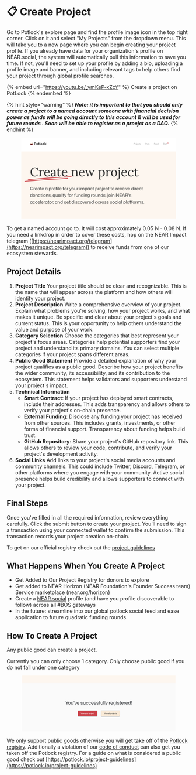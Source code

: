 # 📋 Create Project

Go to Potlock's explore page and find the profile image icon in the top right corner. Click on it and select "My Projects" from the dropdown menu. This will take you to a new page where you can begin creating your project profile. If you already have data for your organization's profile on NEAR.social, the system will automatically pull this information to save you time. If not, you'll need to set up your profile by adding a bio, uploading a profile image and banner, and including relevant tags to help others find your project through global profile searches.

{% embed url="https://youtu.be/_ymKeP-xZcY" %}
Create a project on PotLock
{% endembed %}



{% hint style="warning" %}
_**Note: it is important to that you should only create a project to a named account someone with financial decision power as funds will be going directly to this account & will be used for future rounds . Soon will be able to register as a proejct as a DAO.**_&#x20;
{% endhint %}

<figure><img src="../../.gitbook/assets/Screenshot 2023-11-05 at 2.19.56 PM.png" alt=""><figcaption></figcaption></figure>

To get a named account go to. It will cost approximately 0.05 N - 0.08 N. If you need a linkdrop in order to cover these costs, hop on the NEAR Impact telegram ([https://nearimpact.org/telegram](https://nearimpact.org/telegram)) to receive funds from one of our ecosystem stewards.&#x20;

## **Project Details**

1. **Project Title** Your project title should be clear and recognizable. This is the name that will appear across the platform and how others will identify your project.
2. **Project Description** Write a comprehensive overview of your project. Explain what problems you're solving, how your project works, and what makes it unique. Be specific and clear about your project's goals and current status. This is your opportunity to help others understand the value and purpose of your work.
3. **Category Selection** Choose the categories that best represent your project's focus areas. Categories help potential supporters find your project and understand its primary domains. You can select multiple categories if your project spans different areas.
4. **Public Good Statement** Provide a detailed explanation of why your project qualifies as a public good. Describe how your project benefits the wider community, its accessibility, and its contribution to the ecosystem. This statement helps validators and supporters understand your project's impact.
5. **Technical Information**
   * **Smart Contract**: If your project has deployed smart contracts, include their addresses. This adds transparency and allows others to verify your project's on-chain presence.
   * **External Funding**: Disclose any funding your project has received from other sources. This includes grants, investments, or other forms of financial support. Transparency about funding helps build trust.
   * **GitHub Repository**: Share your project's GitHub repository link. This allows others to review your code, contribute, and verify your project's development activity.
6. **Social Links** Add links to your project's social media accounts and community channels. This could include Twitter, Discord, Telegram, or other platforms where you engage with your community. Active social presence helps build credibility and allows supporters to connect with your project.

## **Final Steps**

Once you've filled in all the required information, review everything carefully. Click the submit button to create your project. You'll need to sign a transaction using your connected wallet to confirm the submission. This transaction records your project creation on-chain.



To get on our official registry check out the [project guidelines](project-guidelines.md)

## What Happens When You Create A Project

* Get Added to Our Project Registry for donors to explore
* Get added to NEAR Horizon (NEAR Foundation's Founder Success team) Service marketplace (near.org/horizon)
* Create a [NEAR.social](https://near.social) profile (and have you profile discoverable to follow) across all #BOS gateways&#x20;
* In the future: streamline into our global potlock social feed and ease application to future quadratic funding rounds.&#x20;

## How To Create A Project

Any public good can create a project.









Currently you can only choose 1 category. Only choose public good if you do not fall under one category

<figure><img src="../../.gitbook/assets/Screenshot 2023-11-06 at 12.55.33 PM.png" alt=""><figcaption></figcaption></figure>

We only support public goods otherwise you will get take off of the [Potlock registry](../../contracts/registry-deprecated.md). Additionally a violation of our [code of conduct](../../general-information/code-of-conduct/) can also get you taken off the Potlock registry. For a guide on what is considered a public good check out [https://potlock.io/project-guidelines](https://potlock.io/project-guidelines)

